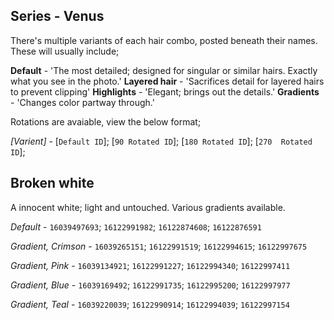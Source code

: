 ## Series - Venus

There's multiple variants of each hair combo, posted beneath their names. These will usually include;

**Default** - 'The most detailed; designed for singular or similar hairs. Exactly what you see in the photo.'
**Layered hair** - 'Sacrifices detail for layered hairs to prevent clipping'
**Highlights** - 'Elegant; brings out the details.'
**Gradients** - 'Changes color partway through.'

Rotations are avaiable, view the below format;

*[Varient]* - [`Default ID`]; [`90 Rotated ID`]; [`180 Rotated ID`]; [`270  Rotated ID`];

## Broken white
A innocent white; light and untouched. Various gradients available.

*Default* - `16039497693`; `16122991982`; `16122874608`; `16122876591`

*Gradient, Crimson* - `16039265151`; `16122991519`; `16122994615`; `16122997675`

*Gradient, Pink* - `16039134921`; `16122991227`; `16122994340`; `16122997411`

*Gradient, Blue* - `16039169492`; `16122991735`; `16122995200`; `16122997977`

*Gradient, Teal* - `16039220039`; `16122990914`; `16122994039`; `16122997154`
